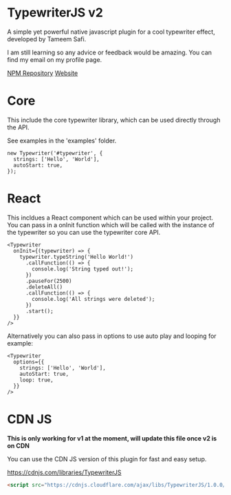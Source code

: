# TypewriterJS v2

A simple yet powerful native javascript plugin for a cool typewriter effect, developed by Tameem Safi.

I am still learning so any advice or feedback would be amazing. You can find my email on my profile page.

[NPM Repository](https://npmjs.org/typewriter-effect)
[Website](https://safi.me.uk/typewriterjs)

# Core

This include the core typewriter library, which can be used directly through the API.

See examples in the 'examples' folder.

```
new Typewriter('#typewriter', {
  strings: ['Hello', 'World'],
  autoStart: true,
});
```

# React

This incldues a React component which can be used within your project. You can pass in a onInit function which will be called with the instance of the typewriter so you can use the typewriter core API.

```
<Typewriter
  onInit={(typewriter) => {
    typewriter.typeString('Hello World!')
      .callFunction(() => {
        console.log('String typed out!');
      })
      .pauseFor(2500)
      .deleteAll()
      .callFunction(() => {
        console.log('All strings were deleted');
      })
      .start();
  }}
/>
```

Alternatively you can also pass in options to use auto play and looping for example:

```
<Typewriter
  options={{
    strings: ['Hello', 'World'],
    autoStart: true,
    loop: true,
  }}
/>
```

# CDN JS

**This is only working for v1 at the moment, will update this file once v2 is on CDN**

You can use the CDN JS version of this plugin for fast and easy setup.

https://cdnjs.com/libraries/TypewriterJS

```html
<script src="https://cdnjs.cloudflare.com/ajax/libs/TypewriterJS/1.0.0/typewriter.min.js"></script>
```
